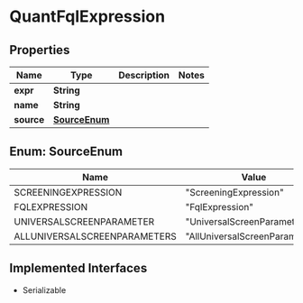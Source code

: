 

# QuantFqlExpression


## Properties

Name | Type | Description | Notes
------------ | ------------- | ------------- | -------------
**expr** | **String** |  | 
**name** | **String** |  | 
**source** | [**SourceEnum**](#SourceEnum) |  | 



## Enum: SourceEnum

Name | Value
---- | -----
SCREENINGEXPRESSION | &quot;ScreeningExpression&quot;
FQLEXPRESSION | &quot;FqlExpression&quot;
UNIVERSALSCREENPARAMETER | &quot;UniversalScreenParameter&quot;
ALLUNIVERSALSCREENPARAMETERS | &quot;AllUniversalScreenParameters&quot;


## Implemented Interfaces

* Serializable


